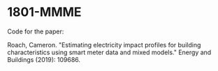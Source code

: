 # 1801-MMME

Code for the paper:

Roach, Cameron. "Estimating electricity impact profiles for building characteristics using smart meter data and mixed models." Energy and Buildings (2019): 109686.
